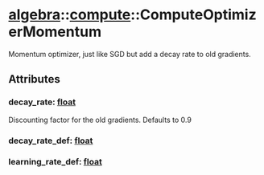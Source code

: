 # [algebra](/libs/algebra/)::[compute](/libs/algebra/compute/)::ComputeOptimizerMomentum

Momentum optimizer, just like SGD but add a decay rate to old gradients.

## Attributes

### decay_rate:&nbsp;[float](/libs/std/core/type.float.md)
Discounting factor for the old gradients. Defaults to 0.9

### decay_rate_def:&nbsp;[float](/libs/std/core/type.float.md)

### learning_rate_def:&nbsp;[float](/libs/std/core/type.float.md)
